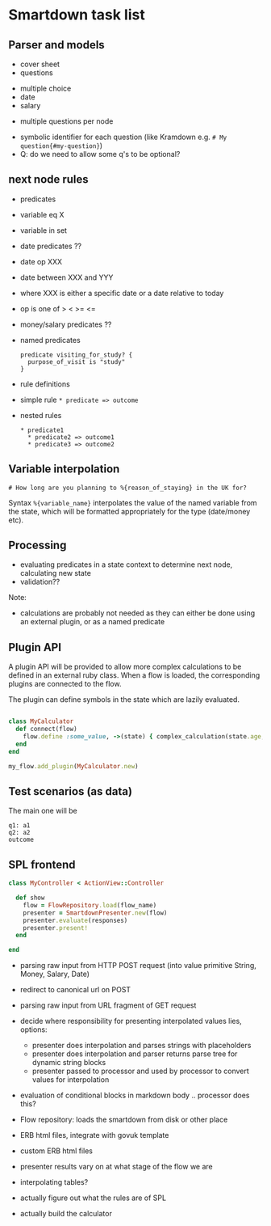 # Smartdown task list

## Parser and models

* cover sheet
* questions
 - multiple choice
 - date
 - salary
* multiple questions per node
 - symbolic identifier for each question (like Kramdown e.g. `# My question{#my-question}`)
 - Q: do we need to allow some q's to be optional?

## next node rules

* predicates
 * variable eq X
 * variable in set
 * date predicates ??
  * date op XXX
  * date between XXX and YYY
  * where XXX is either a specific date or a date relative to today
  * op is one of > < >= <=
 * money/salary predicates ??
 * named predicates

   ```
   predicate visiting_for_study? {
     purpose_of_visit is "study"
   }
   ```
* rule definitions
 * simple rule
  `* predicate => outcome`
 * nested rules

   ```
   * predicate1
     * predicate2 => outcome1
     * predicate3 => outcome2
   ```

## Variable interpolation

```
# How long are you planning to %{reason_of_staying} in the UK for?
```

Syntax `%{variable_name}` interpolates the value of the named variable from the state, which will be formatted appropriately for the type (date/money etc).

## Processing

- evaluating predicates in a state context to determine next node, calculating new state
- validation??

Note:
- calculations are probably not needed as they can either be done using an external plugin, or as a named predicate

## Plugin API

A plugin API will be provided to allow more complex calculations to be defined
in an external ruby class. When a flow is loaded, the corresponding plugins are connected to the flow.

The plugin can define symbols in the state which are lazily evaluated.

```ruby

class MyCalculator
  def connect(flow)
    flow.define :some_value, ->(state) { complex_calculation(state.age, state.payday, state.birthday) }
  end
end

my_flow.add_plugin(MyCalculator.new)

```

## Test scenarios (as data)

The main one will be

```
q1: a1
q2: a2
outcome
```

## SPL frontend

```ruby
class MyController < ActionView::Controller

  def show
    flow = FlowRepository.load(flow_name)
    presenter = SmartdownPresenter.new(flow)
    presenter.evaluate(responses)
    presenter.present!
  end

end
```

- parsing raw input from HTTP POST request (into value primitive String, Money, Salary, Date)
- redirect to canonical url on POST
- parsing raw input from URL fragment of GET request
- decide where responsibility for presenting interpolated values lies, options:
  - presenter does interpolation and parses strings with placeholders
  - presenter does interpolation and parser returns parse tree for dynamic string blocks
  - presenter passed to processor and used by processor to convert values for interpolation
- evaluation of conditional blocks in markdown body .. processor does this?
- Flow repository: loads the smartdown from disk or other place
- ERB html files, integrate with govuk template
- custom ERB html files
- presenter results vary on at what stage of the flow we are
- interpolating tables?

- actually figure out what the rules are of SPL
- actually build the calculator
